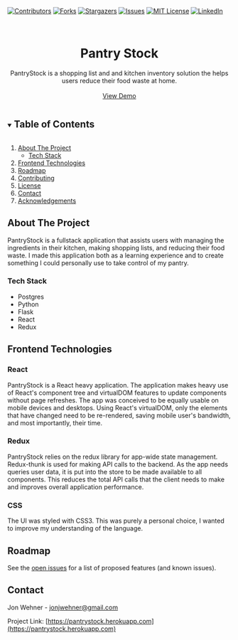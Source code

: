 <!--
*** Thanks for checking out the Best-README-Template. If you have a suggestion
*** that would make this better, please fork the repo and create a pull request
*** or simply open an issue with the tag "enhancement".
*** Thanks again! Now go create something AMAZING! :D
***
***
***
*** To avoid retyping too much info. Do a search and replace for the following:
*** jon-wehner, repo_name, twitter_handle, jonjwehner@gmail.com, project_title, project_description
-->

<!-- PROJECT SHIELDS -->
<!--
*** I'm using markdown "reference style" links for readability.
*** Reference links are enclosed in brackets [ ] instead of parentheses ( ).
*** See the bottom of this document for the declaration of the reference variables
*** for contributors-url, forks-url, etc. This is an optional, concise syntax you may use.
*** https://www.markdownguide.org/basic-syntax/#reference-style-links
-->

[![Contributors][contributors-shield]][contributors-url]
[![Forks][forks-shield]][forks-url]
[![Stargazers][stars-shield]][stars-url]
[![Issues][issues-shield]][issues-url]
[![MIT License][license-shield]][license-url]
[![LinkedIn][linkedin-shield]][linkedin-url]

<!-- PROJECT LOGO -->
<br />
<p align="center">
  <!-- <a href="https://github.com/jon-wehner/PantryStock">
    <img src="images/logo.png" alt="Logo" width="80" height="80">
  </a> -->

  <h1 align="center">Pantry Stock </h3>

  <p align="center">
    PantryStock is a shopping list and and kitchen inventory solution the helps users reduce their food waste at home. 
    <br />    
    <br />
    <a href="https://pantrystock.herokuapp.com">View Demo</a>    
  </p>
</p>

<!-- TABLE OF CONTENTS -->
<details open="open">
  <summary><h2 style="display: inline-block">Table of Contents</h2></summary>
  <ol>
    <li>
      <a href="#about-the-project">About The Project</a>
      <ul>
        <li><a href="#built-with">Tech Stack</a></li>
      </ul>
    </li>    
    <li><a href="#Frontend Technologies">Frontend Technologies</a></li>
    <li><a href="#roadmap">Roadmap</a></li>
    <li><a href=">
    <li><a href="#contributing">Contributing</a></li>
    <li><a href="#license">License</a></li>
    <li><a href="#contact">Contact</a></li>
    <li><a href="#acknowledgements">Acknowledgements</a></li>
  </ol>
</details>

<!-- ABOUT THE PROJECT -->

## About The Project
PantryStock is a fullstack application that assists users with managing the ingredients in their kitchen, making shopping lists, and reducing their food waste. 
I made this application both as a learning experience and to create something I could personally use to take control of my pantry.

### Tech Stack

- Postgres[]()
- Python[]()
- Flask[]()
- React[]()
- Redux[]()

<!-- ## Application Architecture Overview -->
<!-- CHART GOES HERE -->
## Frontend Technologies

### React
PantryStock is a React heavy application. The application makes heavy use of React's component tree and virtualDOM features to update components without page refreshes. The app was conceived to be equally usable on mobile devices and desktops. Using React's virtualDOM, only the elements that have changed need to be re-rendered, saving mobile user's bandwidth, and most importantly, their time. 
### Redux
PantryStock relies on the redux library for app-wide state management. Redux-thunk is used for making API calls to the backend. As the app needs queries user data, it is put into the store to be made available to all components. This reduces the total API calls that the client needs to make and improves overall application performance. 

### CSS
The UI was styled with CSS3. This was purely a personal choice, I wanted to improve my understanding of the language.

<!-- ROADMAP -->

## Roadmap

See the [open issues](https://github.com/jon-wehner/repo_name/issues) for a list of proposed features (and known issues).

<!-- CONTACT -->

## Contact

Jon Wehner - jonjwehner@gmail.com

Project Link: [https://pantrystock.herokuapp.com](https://pantrystock.herokuapp.com)


<!-- MARKDOWN LINKS & IMAGES -->
<!-- https://www.markdownguide.org/basic-syntax/#reference-style-links -->

[contributors-shield]: https://img.shields.io/github/contributors/jon-wehner/PantryStock.svg?style=for-the-badge
[contributors-url]: https://github.com/jon-wehner/PantryStock/graphs/contributors
[forks-shield]: https://img.shields.io/github/forks/jon-wehner/PantryStock.svg?style=for-the-badge
[forks-url]: https://github.com/jon-wehner/PantryStock/network/members
[stars-shield]: https://img.shields.io/github/stars/jon-wehner/PantryStock.svg?style=for-the-badge
[stars-url]: https://github.com/jon-wehner/PantryStock/stargazers
[issues-shield]: https://img.shields.io/github/issues/jon-wehner/PantryStock.svg?style=for-the-badge
[issues-url]: https://github.com/jon-wehner/PantryStock/issues
[license-shield]: https://img.shields.io/github/license/jon-wehner/PantryStock.svg?style=for-the-badge
[license-url]: https://github.com/jon-wehner/PantryStock/blob/master/LICENSE.txt
[linkedin-shield]: https://img.shields.io/badge/-LinkedIn-black.svg?style=for-the-badge&logo=linkedin&colorB=555
[linkedin-url]: https://linkedin.com/in/jon-wehner

